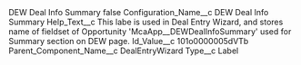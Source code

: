 <?xml version="1.0" encoding="UTF-8"?>
<CustomMetadata xmlns="http://soap.sforce.com/2006/04/metadata" xmlns:xsi="http://www.w3.org/2001/XMLSchema-instance" xmlns:xsd="http://www.w3.org/2001/XMLSchema">
    <label>DEW Deal Info Summary</label>
    <protected>false</protected>
    <values>
        <field>Configuration_Name__c</field>
        <value xsi:type="xsd:string">DEW Deal Info Summary</value>
    </values>
    <values>
        <field>Help_Text__c</field>
        <value xsi:type="xsd:string">This labe is used in Deal Entry Wizard, and stores name of fieldset of Opportunity &apos;McaApp__DEWDealInfoSummary&apos; used for Summary section on DEW page.</value>
    </values>
    <values>
        <field>Id_Value__c</field>
        <value xsi:type="xsd:string">101o0000005dVTb</value>
    </values>
    <values>
        <field>Parent_Component_Name__c</field>
        <value xsi:type="xsd:string">DealEntryWizard</value>
    </values>
    <values>
        <field>Type__c</field>
        <value xsi:type="xsd:string">Label</value>
    </values>
</CustomMetadata>
